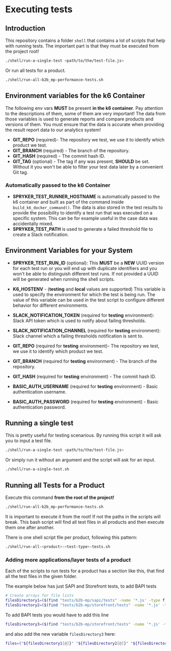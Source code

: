 # Executing tests

## Introduction

This repository contains a folder `shell` that contains a lot of scripts that help with running tests. The important part is that they must be executed from the project root!

```bash
./shell/run-a-single-test <path/to/the/test-file.js>
```

Or run all tests for a product.

```bash
./shell/run-all-b2b_mp-performance-tests.sh
```

## Environment variables for the k6 Container

The following env vars **MUST** be present **in the k6 container**. Pay attention to the descriptions of them, some of them are very important! The data from those variables is used to generate reports and compare products and versions of them. You must ensure that the data is accurate when providing the result report data to our analytics system!

* **GIT_REPO** (required)- The repository we test, we use it to identify which product we test.
* **GIT_BRANCH** (required) - The branch of the repository.
* **GIT_HASH** (required) - The commit hash ID.
* **GIT_TAG** (optional) - The tag if any was present, **SHOULD** be set. Without it you won't be able to filter your test data later by a convenient Git tag.

### Automatically passed to the k6 Container

* **SPRYKER_TEST_RUNNER_HOSTNAME** is automatically passed to the k6 container and built as part of the command inside `build_k6_docker_command()`. The data is also stored in the test results to provide the possibility to identify a test run that was executed on a specific system. This can be for example useful in the case data was accidentally mixed.
* **SPRYKER_TEST_PATH** is used to generate a failed threshold file to create a Slack notification.


## Environment Variables for your System

* **SPRYKER_TEST_RUN_ID** (optional): This **MUST** be a **NEW** UUID version for each test run or you will end up with duplicate identifiers and you won't be able to distinguish different test runs. If not provided a UUID will be generated when running the shell scripts.

* **K6_HOSTENV** - (**testing** and **local** values are supported) This variable is used to specify the environment for which the test is being run. The value of this variable can be used in the test script to configure different behavior for different environments.
* **SLACK_NOTIFICATION_TOKEN** (required for **testing** environment): Slack API token which is used to notify about failing thresholds.
* **SLACK_NOTIFICATION_CHANNEL** (required for **testing** environment): Slack channel which a failing thresholds notification is sent to.
* **GIT_REPO** (required for **testing** environment)- The repository we test, we use it to identify which product we test.
* **GIT_BRANCH** (required for **testing** environment) - The branch of the repository.
* **GIT_HASH** (required for **testing** environment) - The commit hash ID.
* **BASIC_AUTH_USERNAME** (required for **testing** environment) - Basic authentication username.
* **BASIC_AUTH_PASSWORD** (required for **testing** environment) - Basic authentication password.

## Running a single test

This is pretty useful for testing scenarious. By running this script it will ask you to input a test file.

```bash
./shell/run-a-single-test <path/to/the/test-file.js>
```

Or simply run it without an argument and the script will ask for an input.

```bash
./shell/run-a-single-test.sh
```

## Running all Tests for a Product

Execute this command **from the root of the project!**

```bash
./shell/run-all-b2b_mp-performance-tests.sh
```

It is important to execute it from the root! If not the paths in the scripts will break. This bash script will find all test files in all products and then execute them one after another.

There is one shell script file per product, following this pattern:

```bash
./shell/run-all-<product>-<test-type>-tests.sh
```

### Adding more applications/layer tests of a product

Each of the scripts to run tests for a product has a section like this, that find all the test files in the given folder.

The example below has just SAPI and Storefront tests, to add BAPI tests

```bash
# Create arrays for file lists
filesDirectory1=($(find "tests/b2b-mp/sapi/tests" -name '*.js' -type f))
filesDirectory2=($(find "tests/b2b-mp/storefront/tests" -name '*.js' -type f))
```

To add BAPI tests you would have to add this line

```bash
filesDirectory3=($(find "tests/b2b-mp/storefront/tests" -name '*.js' -type f))
``` 

and also add the new variable `filesDirectory3` here:

```bash
files=("${filesDirectory1[@]}" "${filesDirectory2[@]}" "${filesDirectory3[@]}")
```
